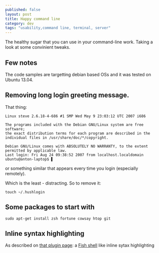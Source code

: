 ```yaml
---
published: false
layout: post
title: Happy command line
category: dev
tags: "usability,command line, terminal, server"
---
```


The healthy sugar that you can use in your command-line work. Taking a look at some convinient tweaks.

## Few notes
The code samples are targetting debian based OSs and it was tested on Ubuntu 13.04.

## Removing long login greeting message.
That thing:
```
Linux steve 2.6.18-4-686 #1 SMP Wed May 9 23:03:12 UTC 2007 i686

The programs included with the Debian GNU/Linux system are free software;
the exact distribution terms for each program are described in the
individual files in /usr/share/doc/*/copyright.

Debian GNU/Linux comes with ABSOLUTELY NO WARRANTY, to the extent
permitted by applicable law.
Last login: Fri Aug 24 09:38:52 2007 from localhost.localdomain
ubuntu@anton-laptop$ ▌
```
or something similar that appears every time you login (especially remotely).

Which is the least - distracting. So to remove it:
```
touch ~/.hushlogin
```

## Some packages to start with
```
sudo apt-get install zsh fortune cowsay htop git
```
## Inline syntax highlighting
As described on [that plugin page](https://github.com/zsh-users/zsh-syntax-highlighting): a [Fish shell](http://fishshell.com/ ) like inline sytax highlighting
